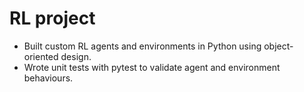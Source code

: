 # RL project

- Built custom RL agents and environments in Python using object-oriented design.
- Wrote unit tests with pytest to validate agent and environment behaviours.
